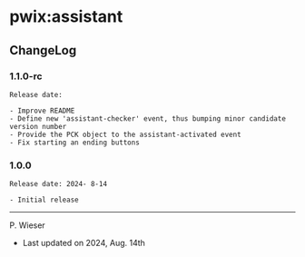 # pwix:assistant

## ChangeLog

### 1.1.0-rc

    Release date: 

    - Improve README
    - Define new 'assistant-checker' event, thus bumping minor candidate version number
    - Provide the PCK object to the assistant-activated event
    - Fix starting an ending buttons

### 1.0.0

    Release date: 2024- 8-14

    - Initial release

---
P. Wieser
- Last updated on 2024, Aug. 14th
